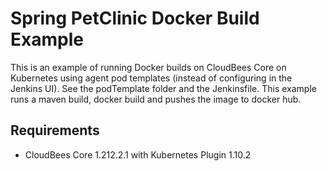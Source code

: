 # Spring PetClinic Docker Build Example

This is an example of running Docker builds on CloudBees Core on Kubernetes using agent pod templates (instead of configuring in the Jenkins UI). See the podTemplate folder and the Jenkinsfile. This example runs a maven build, docker build and pushes the image to docker hub.

## Requirements
- CloudBees Core 1.212.2.1 with Kubernetes Plugin 1.10.2

